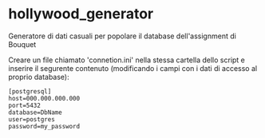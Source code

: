 # hollywood_generator
Generatore di dati casuali per popolare il database dell'assignment di Bouquet

Creare un file chiamato 'connetion.ini' nella stessa cartella dello script e inserire il segurente contenuto (modificando i campi con i dati di accesso al proprio database): 

```
[postgresql]
host=000.000.000.000
port=5432
database=DbName
user=postgres
password=my_password
```
